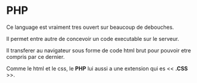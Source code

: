 # **PHP**
 Ce language est vraiment tres ouvert sur beaucoup de debouches. 

 Il permet entre autre de concevoir un code executable sur le serveur. 
 
 Il transferer au navigateur sous forme de code html brut pour pouvoir etre compris par ce dernier. 
 
 Comme le html et le css, le **PHP** lui aussi a une extension qui es << **.CSS** >>. 